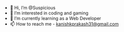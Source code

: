 - 👋 Hi, I’m @Suspicious
- 👀 I’m interested in coding and gaming
- 🌱 I’m currently learning as a Web Developer
- 📫 How to reach me - kanishkprakash31@gmail.com

<!---
Script777/Script777 is a ✨ special ✨ repository because its `README.md` (this file) appears on your GitHub profile.
You can click the Preview link to take a look at your changes.
--->
